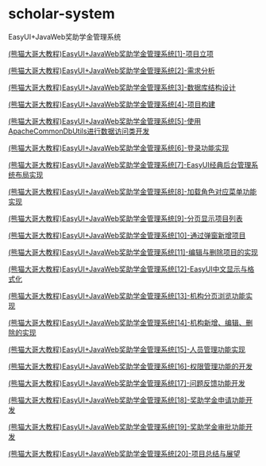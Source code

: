 # scholar-system

EasyUI+JavaWeb奖助学金管理系统

[(熊猫大哥大教程)EasyUI+JavaWeb奖助学金管理系统[1]-项目立项](https://studyingpanda.blog.csdn.net/article/details/109738575)

[(熊猫大哥大教程)EasyUI+JavaWeb奖助学金管理系统[2]-需求分析](https://studyingpanda.blog.csdn.net/article/details/109740739)

[(熊猫大哥大教程)EasyUI+JavaWeb奖助学金管理系统[3]-数据库结构设计](https://studyingpanda.blog.csdn.net/article/details/109768075)

[(熊猫大哥大教程)EasyUI+JavaWeb奖助学金管理系统[4]-项目构建](https://studyingpanda.blog.csdn.net/article/details/109769041)

[(熊猫大哥大教程)EasyUI+JavaWeb奖助学金管理系统[5]-使用ApacheCommonDbUtils进行数据访问类开发](https://studyingpanda.blog.csdn.net/article/details/109775573)

[(熊猫大哥大教程)EasyUI+JavaWeb奖助学金管理系统[6]-登录功能实现](https://studyingpanda.blog.csdn.net/article/details/110127410)

[(熊猫大哥大教程)EasyUI+JavaWeb奖助学金管理系统[7]-EasyUI经典后台管理系统布局实现](https://studyingpanda.blog.csdn.net/article/details/110161724)

[(熊猫大哥大教程)EasyUI+JavaWeb奖助学金管理系统[8]-加载角色对应菜单功能实现](https://studyingpanda.blog.csdn.net/article/details/110178690)

[(熊猫大哥大教程)EasyUI+JavaWeb奖助学金管理系统[9]-分页显示项目列表](https://studyingpanda.blog.csdn.net/article/details/110389274)

[(熊猫大哥大教程)EasyUI+JavaWeb奖助学金管理系统[10]-通过弹窗新增项目](https://studyingpanda.blog.csdn.net/article/details/110425486)

[(熊猫大哥大教程)EasyUI+JavaWeb奖助学金管理系统[11]-编辑与删除项目的实现](https://studyingpanda.blog.csdn.net/article/details/110483512)

[(熊猫大哥大教程)EasyUI+JavaWeb奖助学金管理系统[12]-EasyUI中文显示与格式化](https://studyingpanda.blog.csdn.net/article/details/110491269)

[(熊猫大哥大教程)EasyUI+JavaWeb奖助学金管理系统[13]-机构分页浏览功能实现](https://studyingpanda.blog.csdn.net/article/details/110693996)

[(熊猫大哥大教程)EasyUI+JavaWeb奖助学金管理系统[14]-机构新增、编辑、删除的实现](https://studyingpanda.blog.csdn.net/article/details/110926589)

[(熊猫大哥大教程)EasyUI+JavaWeb奖助学金管理系统[15]-人员管理功能实现](https://studyingpanda.blog.csdn.net/article/details/111749560)

[(熊猫大哥大教程)EasyUI+JavaWeb奖助学金管理系统[16]-权限管理功能的开发](https://studyingpanda.blog.csdn.net/article/details/111772920)

[(熊猫大哥大教程)EasyUI+JavaWeb奖助学金管理系统[17]-问题反馈功能开发](https://studyingpanda.blog.csdn.net/article/details/111773312)

[(熊猫大哥大教程)EasyUI+JavaWeb奖助学金管理系统[18]-奖助学金申请功能开发](https://studyingpanda.blog.csdn.net/article/details/112019734)

[(熊猫大哥大教程)EasyUI+JavaWeb奖助学金管理系统[19]-奖助学金审批功能开发](https://studyingpanda.blog.csdn.net/article/details/112058326)

[(熊猫大哥大教程)EasyUI+JavaWeb奖助学金管理系统[20]-项目总结与展望](https://studyingpanda.blog.csdn.net/article/details/112058358)

